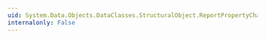 ```yaml
---
uid: System.Data.Objects.DataClasses.StructuralObject.ReportPropertyChanging(System.String)
internalonly: False
---
```

